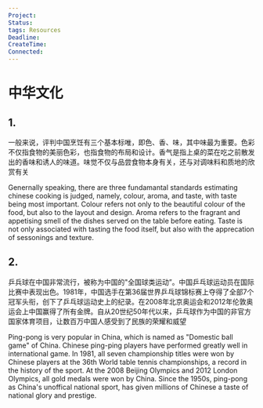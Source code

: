 ```yaml
---
Project: 
Status:
tags: Resources
Deadline:
CreateTime:
Connected:
---
```

# 中华文化
## 1.
一般来说，评判中国烹饪有三个基本标唯，即色、香、味，其中味最为重要。色彩不仅指食物的美丽色彩，也指食物的布局和设计。香气是指上桌的菜在吃之前散发出的香味和诱人的味道。味觉不仅与品尝食物本身有关，还与对调味料和质地的欣赏有关

Genernally speaking, there are three fundamantal standards estimating chinese cooking is judged, namely, colour, aroma, and taste, with taste being most important. Colour refers not only to the beautiful colour of the food, but also to the layout and design. Aroma refers to the fragrant and appetising smell of the dishes served on the table before eating. Taste is not only associated with tasting the food itself, but also with the apprecation of sessonings and texture.

## 2.
乒兵球在中国非常流行，被称为中国的"全国球类运动”。中国乒乓球运动员在国际比赛中表现出色。1981年，中国选手在第36届世界乒乓球锦标赛上夺得了全部7个冠军头衔，创下了乒乓球运动史上的纪录。在2008年北京奥运会和2012年伦敦奥运会上中国赢得了所有金牌。自从20世纪50年代以来，乒乓球作为中国的非官方国家体育项目，让数百万中国人感受到了民族的荣耀和威望

Ping-pong is very popular in China, which is named as "Domestic ball game" of China. Chinese ping-ping players have performed greatly well in international game. In 1981, all seven championship titles were won by Chinese players at the 36th World table tennis championships, a record in the history of the sport. At the 2008 Beijing Olympics and 2012 London Olympics, all gold medals were won by China. Since the 1950s, ping-pong as China's unoffical national sport, has given millions of Chinese a taste of national glory and prestige. 